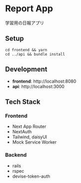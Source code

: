 # Report App

学習用の日報アプリ

## Setup

```
cd frontend && yarn
cd ../api && bundle install
```

## Development

- **frontend**: http://localhost:8080
- **api**: http://localhost:3000

## Tech Stack

### Frontend

- Next App Router
- NextAuth
- Tailwind, daisyUI
- Mock Service Worker

### Backend

- rails
- rspec
- devise-token-auth
